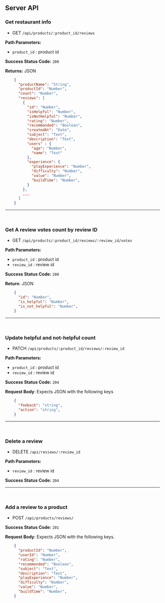 ## Server API

### Get restaurant info
  * GET `/api/products/:product_id/reviews`

**Path Parameters:**
  * `product_id` : product id

**Success Status Code:** `200`

**Returns:** JSON

```json
    {
      "productName": "String",
      "productId": "Number",
      "count": "Number",
      "reviews": [
        {
          "id": "Number",
          "isHelpful": "Number",
          "isNotHelpful": "Number",
          "rating": "Number",
          "recommended": "Boolean",
          "createdAt": "Date",
          "subject": "Text",
          "description": "Text",
          "users" : {
            "age": "Number",
            "name": "Text"
          },
          "experience": {
            "playExperience": "Number",
            "difficulty": "Number",
            "value": "Number",
            "buildTime": "Number",
          }
        },
        ...
      ]
    }
```

---
</br>

### Get A review votes count by review ID
  * GET `/api/products/:product_id/reviews/:review_id/votes`

**Path Parameters:**
  * `product_id` : product id
  * `review_id` : review id

**Success Status Code:** `200`

**Return**: JSON

```json
    {
      "id": "Number",
      "is_helpful": "Number",
      "is_not_helpful": "Number",
    }
```
---
</br>

### Update helpful and not-helpful count
  * PATCH `/api/products/:product_id/reviews/:review_id`

**Path Parameters:**
  * `product_id` : product id
  * `review_id` : review id

**Success Status Code:** `204`

**Request Body**: Expects JSON with the following keys

```json
    {
      "feeback": "string",
      "action": "string",
    }
```
---
</br>

### Delete a review
  * DELETE `/api/reviews/:review_id`

**Path Parameters:**
  * `review_id` : review id

**Success Status Code:** `204`

---
<br/>

### Add a review to a product
  * POST `/api/products/reviews/`

**Success Status Code:** `201`

**Request Body**: Expects JSON with the following keys.

```json
    {
      "productId": "Number",
      "userId": "Number",
      "rating": "Number",
      "recommended": "Boolean",
      "subject": "Text",
      "description": "Text",
      "playExperience": "Number",
      "difficulty": "Number",
      "value": "Number",
      "buildTime": "Number",
    }
```